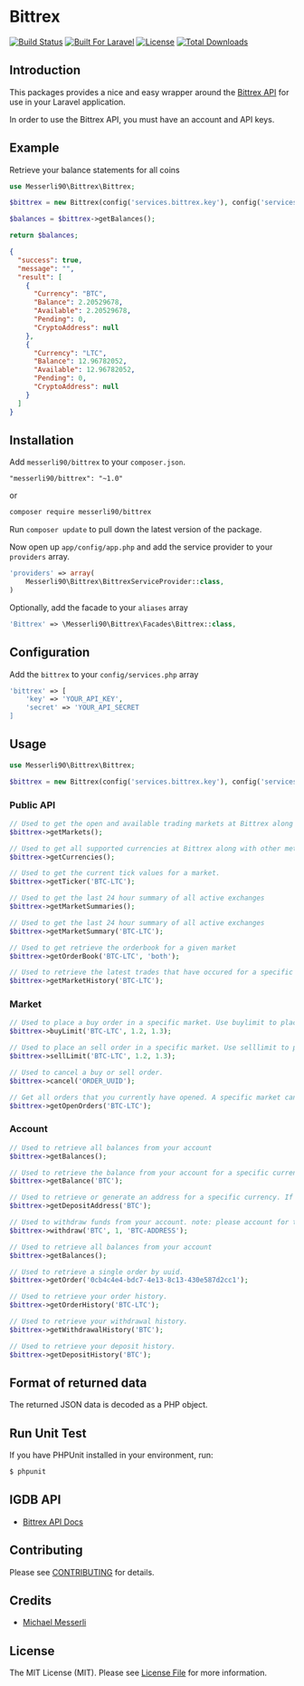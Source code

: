 Bittrex
=========

[![Build Status](https://travis-ci.org/messerli90/bittrex.svg?branch=master)](https://travis-ci.org/messerli90/igdb)
[![Built For Laravel](https://img.shields.io/badge/built%20for-laravel-blue.svg)](http://laravel.com)
[![License](https://poser.pugx.org/messerli90/igdb/license)](https://packagist.org/packages/messerli90/igdb)
[![Total Downloads](https://poser.pugx.org/messerli90/bittrex/downloads)](https://packagist.org/packages/messerli90/bittrex)

## Introduction
This packages provides a nice and easy wrapper around the [Bittrex API](https://bittrex.com/) for use in your Laravel application.

In order to use the Bittrex API, you must have an account and API keys. 

## Example

Retrieve your balance statements for all coins

```php
use Messerli90\Bittrex\Bittrex;

$bittrex = new Bittrex(config('services.bittrex.key'), config('services.bittrex.secret'));

$balances = $bittrex->getBalances();

return $balances;
```

```json
{
  "success": true,
  "message": "",
  "result": [
    {
      "Currency": "BTC",
      "Balance": 2.20529678,
      "Available": 2.20529678,
      "Pending": 0,
      "CryptoAddress": null
    },
    {
      "Currency": "LTC",
      "Balance": 12.96782052,
      "Available": 12.96782052,
      "Pending": 0,
      "CryptoAddress": null
    }
  ]
}
```

## Installation

Add `messerli90/bittrex` to your `composer.json`.
```
"messerli90/bittrex": "~1.0"
```
or 
```bash
composer require messerli90/bittrex
```

Run `composer update` to pull down the latest version of the package.

Now open up `app/config/app.php` and add the service provider to your `providers` array.

```php
'providers' => array(
    Messerli90\Bittrex\BittrexServiceProvider::class,
)
```

Optionally, add the facade to your `aliases` array
```php
'Bittrex' => \Messerli90\Bittrex\Facades\Bittrex::class,
```

## Configuration

Add the `bittrex` to your `config/services.php` array
```php
'bittrex' => [
    'key' => 'YOUR_API_KEY',
    'secret' => 'YOUR_API_SECRET
]
```

## Usage
```php
use Messerli90\Bittrex\Bittrex;

$bittrex = new Bittrex(config('services.bittrex.key'), config('services.bittrex.secret'));
```

### Public API

```php
// Used to get the open and available trading markets at Bittrex along with other meta data.
$bittrex->getMarkets();

// Used to get all supported currencies at Bittrex along with other meta data.
$bittrex->getCurrencies();

// Used to get the current tick values for a market.
$bittrex->getTicker('BTC-LTC');

// Used to get the last 24 hour summary of all active exchanges
$bittrex->getMarketSummaries();

// Used to get the last 24 hour summary of all active exchanges
$bittrex->getMarketSummary('BTC-LTC');

// Used to get retrieve the orderbook for a given market
$bittrex->getOrderBook('BTC-LTC', 'both');

// Used to retrieve the latest trades that have occured for a specific market.
$bittrex->getMarketHistory('BTC-LTC');
```

### Market
```php
// Used to place a buy order in a specific market. Use buylimit to place limit orders. Make sure you have the proper permissions set on your API keys for this call to work
$bittrex->buyLimit('BTC-LTC', 1.2, 1.3);

// Used to place an sell order in a specific market. Use selllimit to place limit orders.
$bittrex->sellLimit('BTC-LTC', 1.2, 1.3);

// Used to cancel a buy or sell order.
$bittrex->cancel('ORDER_UUID');

// Get all orders that you currently have opened. A specific market can be requested
$bittrex->getOpenOrders('BTC-LTC');
```

### Account
```php
// Used to retrieve all balances from your account
$bittrex->getBalances();

// Used to retrieve the balance from your account for a specific currency.
$bittrex->getBalance('BTC');

// Used to retrieve or generate an address for a specific currency. If one does not exist, the call will fail and return ADDRESS_GENERATING until one is available.
$bittrex->getDepositAddress('BTC');

// Used to withdraw funds from your account. note: please account for txfee.
$bittrex->withdraw('BTC', 1, 'BTC-ADDRESS');

// Used to retrieve all balances from your account
$bittrex->getBalances();

// Used to retrieve a single order by uuid.
$bittrex->getOrder('0cb4c4e4-bdc7-4e13-8c13-430e587d2cc1');

// Used to retrieve your order history.
$bittrex->getOrderHistory('BTC-LTC');

// Used to retrieve your withdrawal history.
$bittrex->getWithdrawalHistory('BTC');

// Used to retrieve your deposit history.
$bittrex->getDepositHistory('BTC');
```

## Format of returned data

The returned JSON data is decoded as a PHP object.

## Run Unit Test

If you have PHPUnit installed in your environment, run:

```bash
$ phpunit
```

## IGDB API

- [Bittrex API Docs](https://bittrex.com/Home/Api)


## Contributing

Please see [CONTRIBUTING](CONTRIBUTING.md) for details.

## Credits

- [Michael Messerli](https://twitter.com/michaelmesserli)

## License

The MIT License (MIT). Please see [License File](LICENSE.md) for more information.
